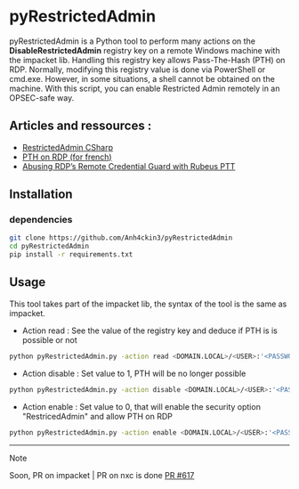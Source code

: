 # pyRestrictedAdmin

pyRestrictedAdmin is a Python tool to perform many actions on the **DisableRestrictedAdmin** registry key on a remote Windows machine with the impacket lib. Handling this registry key allows Pass-The-Hash (PTH) on RDP. Normally, modifying this registry value is done via PowerShell or cmd.exe. However, in some situations, a shell cannot be obtained on the machine. With this script, you can enable Restricted Admin remotely in an OPSEC-safe way.

## Articles and ressources :

- [RestrictedAdmin CSharp](https://github.com/GhostPack/RestrictedAdmin)
- [PTH on RDP (for french)](https://www.xmco.fr/audit-fr-fr/pass-the-hash-protocol-rdp/)
- [Abusing RDP’s Remote Credential Guard with Rubeus PTT](https://www.pentestpartners.com/security-blog/abusing-rdps-remote-credential-guard-with-rubeus-ptt/)

## Installation   

### dependencies  
```bash
git clone https://github.com/Anh4ckin3/pyRestrictedAdmin
cd pyRestrictedAdmin
pip install -r requirements.txt
```

## Usage 

This tool takes part of the impacket lib, the syntax of the tool is the same as impacket.

- Action read : See the value of the registry key and deduce if PTH is is possible or not
```bash
python pyRestrictedAdmin.py -action read <DOMAIN.LOCAL>/<USER>:'<PASSWORD>'@<TARGET_IP>
```

- Action disable : Set value to 1, PTH will be no longer possible
```bash
python pyRestrictedAdmin.py -action disable <DOMAIN.LOCAL>/<USER>:'<PASSWORD>'@<TARGET_IP>
```

- Action enable : Set value to 0, that will enable the security option "RestricedAdmin" and allow PTH on RDP
```bash
python pyRestrictedAdmin.py -action enable <DOMAIN.LOCAL>/<USER>:'<PASSWORD>'@<TARGET_IP>
```
---
> [!NOTE]
> Soon, PR on impacket | PR on nxc is done [PR #617](https://github.com/Pennyw0rth/NetExec/pull/617)

